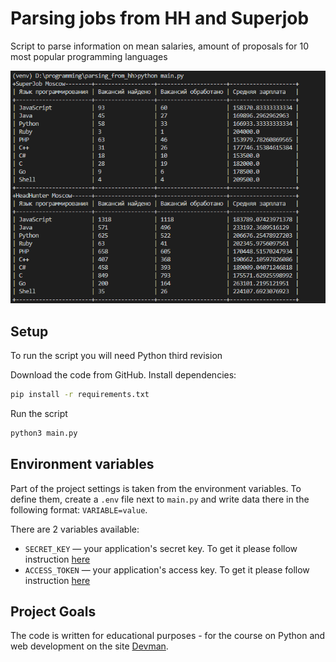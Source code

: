 # Parsing jobs from HH and Superjob

Script to parse information on mean salaries, amount of proposals for 10 most popular programming languages

![Screenshot](screenshots/screenshot.png)

## Setup

To run the script you will need Python third revision

Download the code from GitHub. Install dependencies:

```sh
pip install -r requirements.txt
```

Run the script

```sh
python3 main.py
```

## Environment variables

Part of the project settings is taken from the environment variables. To define them, create a `.env` file next to `main.py` and write data there in the following format: `VARIABLE=value`.

There are 2 variables available:
- `SECRET_KEY` — your application's secret key. To get it please follow instruction [here](https://api.superjob.ru/info/)
- `ACCESS_TOKEN` — your application's access key. To get it please follow instruction [here](https://api.superjob.ru/)


## Project Goals

The code is written for educational purposes - for the course on Python and web development on the site [Devman](https://dvmn.org).
